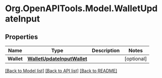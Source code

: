
# Org.OpenAPITools.Model.WalletUpdateInput

## Properties

Name | Type | Description | Notes
------------ | ------------- | ------------- | -------------
**Wallet** | [**WalletUpdateInputWallet**](WalletUpdateInputWallet.md) |  | [optional] 

[[Back to Model list]](../README.md#documentation-for-models)
[[Back to API list]](../README.md#documentation-for-api-endpoints)
[[Back to README]](../README.md)

